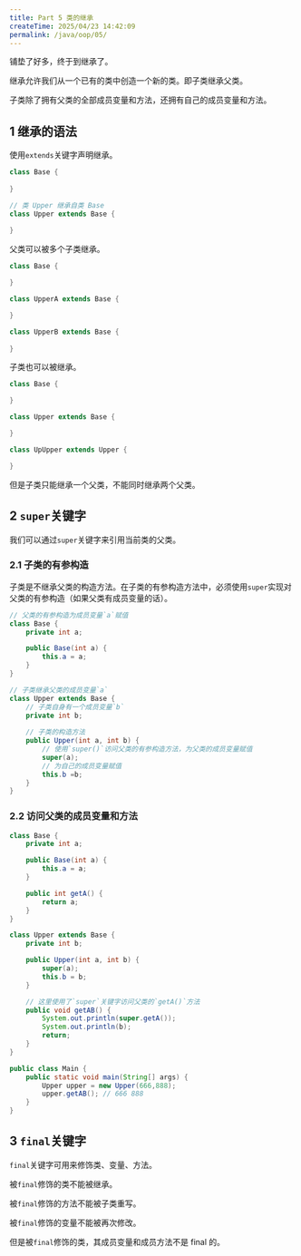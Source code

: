 ```yaml
---
title: Part 5 类的继承
createTime: 2025/04/23 14:42:09
permalink: /java/oop/05/
---
```


铺垫了好多，终于到继承了。

继承允许我们从一个已有的类中创造一个新的类。即子类继承父类。

子类除了拥有父类的全部成员变量和方法，还拥有自己的成员变量和方法。

## 1 继承的语法

使用`extends`关键字声明继承。

```java
class Base {
    
}

// 类 Upper 继承自类 Base
class Upper extends Base {
    
}
```

父类可以被多个子类继承。

```java
class Base {

}

class UpperA extends Base {

}

class UpperB extends Base {
    
}
```

子类也可以被继承。

```java
class Base {

}

class Upper extends Base {

}

class UpUpper extends Upper {

}
```

但是子类只能继承一个父类，不能同时继承两个父类。

## 2 `super`关键字

我们可以通过`super`关键字来引用当前类的父类。

### 2.1 子类的有参构造

子类是不继承父类的构造方法。在子类的有参构造方法中，必须使用`super`实现对父类的有参构造（如果父类有成员变量的话）。

```java
// 父类的有参构造为成员变量`a`赋值
class Base {
    private int a;

    public Base(int a) {
        this.a = a;
    }
}

// 子类继承父类的成员变量`a`
class Upper extends Base {
    // 子类自身有一个成员变量`b`
    private int b;
    
    // 子类的构造方法
    public Upper(int a, int b) {
        // 使用`super()`访问父类的有参构造方法，为父类的成员变量赋值
        super(a);
        // 为自己的成员变量赋值
        this.b =b;
    }
}
```
### 2.2 访问父类的成员变量和方法

```java
class Base {
    private int a;

    public Base(int a) {
        this.a = a;
    }

    public int getA() {
        return a;
    }
}

class Upper extends Base {
    private int b;

    public Upper(int a, int b) {
        super(a);
        this.b = b;
    }

    // 这里使用了`super`关键字访问父类的`getA()`方法
    public void getAB() {
        System.out.println(super.getA());
        System.out.println(b);
        return;
    }
}

public class Main {
    public static void main(String[] args) {
        Upper upper = new Upper(666,888);
        upper.getAB(); // 666 888
    }
}
```

## 3 `final`关键字

`final`关键字可用来修饰类、变量、方法。

被`final`修饰的类不能被继承。

被`final`修饰的方法不能被子类重写。

被`final`修饰的变量不能被再次修改。

但是被`final`修饰的类，其成员变量和成员方法不是 final 的。